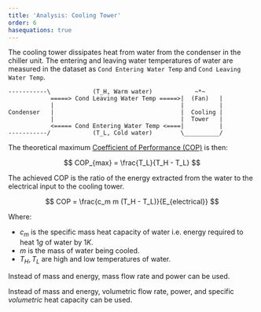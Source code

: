 ```yaml
---
title: 'Analysis: Cooling Tower'
order: 6
hasequations: true
---
```


The cooling tower dissipates heat from water from the condenser in the chiller unit. The entering and leaving water temperatures of water are measured in the dataset as `Cond Entering Water Temp` and `Cond Leaving Water Temp`.

```
-----------\            (T_H, Warm water)            ~*~
            =====> Cond Leaving Water Temp =====>|  (Fan)   |
            |                                    |          |
Condenser   |                                    |  Cooling |
            |                                    |  Tower   |
            <===== Cond Entering Water Temp <====|          |
-----------/            (T_L, Cold water)        \__________/
```

The theoretical maximum [Coefficient of Performance (COP)][1] is then:

$$
COP_{max} = \frac{T_L}{T_H - T_L}
$$

The achieved COP is the ratio of the energy extracted from the water to the electrical input to the cooling tower.

$$
COP = \frac{c_m m (T_H - T_L)}{E_{electrical}}
$$

Where:

* $c_m$ is the specific mass heat capacity of water i.e. energy required to heat $1g$ of water by $1 K$.
* $m$ is the mass of water being cooled.
* $T_H, T_L$ are high and low temperatures of water.

Instead of mass and energy, mass flow rate and power can be used.

Instead of mass and energy, volumetric flow rate, power, and specific *volumetric* heat capacity can be used.

[1]: 0-thermo-basics.md